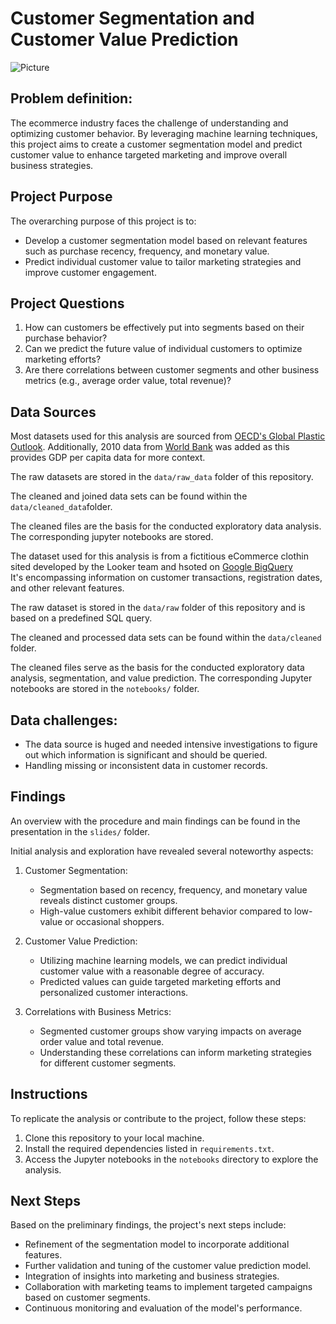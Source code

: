 # Customer Segmentation and Customer Value Prediction

![Picture](https://d1eipm3vz40hy0.cloudfront.net/images/AMER/customersegmentation.jpg)

## Problem definition:

The ecommerce industry faces the challenge of understanding and optimizing customer behavior. 
By leveraging machine learning techniques, this project aims to create a customer segmentation model and predict customer value to enhance targeted marketing and improve overall business strategies.

## Project Purpose

The overarching purpose of this project is to:

- Develop a customer segmentation model based on relevant features such as purchase recency, frequency, and monetary value.
- Predict individual customer value to tailor marketing strategies and improve customer engagement.


## Project Questions

1. How can customers be effectively put into segments  based on their purchase behavior?
2. Can we predict the future value of individual customers to optimize marketing efforts?
3. Are there correlations between customer segments and other business metrics (e.g., average order value, total revenue)?


## Data Sources

Most datasets used for this analysis are sourced from [OECD's Global Plastic Outlook](https://console.cloud.google.com/marketplace/product/bigquery-public-data/thelook-ecommerce?hl=de&project=prime-poetry-400408). 
Additionally, 2010 data from [World Bank](https://ourworldindata.org/grapher/per-capita-plastic-waste-vs-gdp-per-capita) was added as this provides GDP per capita data for more context.

The raw datasets are stored in the `data/raw_data` folder of this repository.

The cleaned and joined data sets can be found within the `data/cleaned_data`folder.

The cleaned files are the basis for the conducted exploratory data analysis.
The corresponding jupyter notebooks are stored.

The dataset used for this analysis is from a fictitious eCommerce clothin sited developed by the Looker team and hsoted on [Google BigQuery](https://console.cloud.google.com/marketplace/product/bigquery-public-data/thelook-ecommerce?hl=de&project=prime-poetry-400408)  
It's encompassing information on customer transactions, registration dates, and other relevant features.

The raw dataset is stored in the `data/raw` folder of this repository and is based on a predefined SQL query.

The cleaned and processed data sets can be found within the `data/cleaned` folder.

The cleaned files serve as the basis for the conducted exploratory data analysis, segmentation, and value prediction.
The corresponding Jupyter notebooks are stored in the `notebooks/` folder.


## Data challenges:

- The data source is huged and needed intensive investigations to figure out which information is significant and should be queried.
- Handling missing or inconsistent data in customer records.


## Findings

An overview with the procedure and main findings can be found in the presentation in the `slides/` folder.

Initial analysis and exploration have revealed several noteworthy aspects:

1. Customer Segmentation:
   - Segmentation based on recency, frequency, and monetary value reveals distinct customer groups.
   - High-value customers exhibit different behavior compared to low-value or occasional shoppers.

2. Customer Value Prediction:
   - Utilizing machine learning models, we can predict individual customer value with a reasonable degree of accuracy.
   - Predicted values can guide targeted marketing efforts and personalized customer interactions.

3. Correlations with Business Metrics:
   - Segmented customer groups show varying impacts on average order value and total revenue.
   - Understanding these correlations can inform marketing strategies for different customer segments.



## Instructions


To replicate the analysis or contribute to the project, follow these steps:

1. Clone this repository to your local machine.
2. Install the required dependencies listed in `requirements.txt`.
3. Access the Jupyter notebooks in the `notebooks` directory to explore the analysis.

## Next Steps

Based on the preliminary findings, the project's next steps include:

- Refinement of the segmentation model to incorporate additional features.
- Further validation and tuning of the customer value prediction model.
- Integration of insights into marketing and business strategies.
- Collaboration with marketing teams to implement targeted campaigns based on customer segments.
- Continuous monitoring and evaluation of the model's performance.

